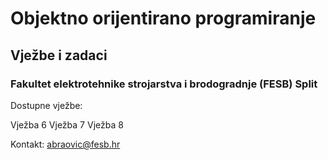 # Objektno orijentirano programiranje
## Vježbe i zadaci
### Fakultet elektrotehnike strojarstva i brodogradnje (FESB) Split

Dostupne vježbe:

Vježba 6
Vježba 7
Vježba 8

Kontakt: abraovic@fesb.hr